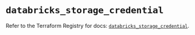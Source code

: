 # `databricks_storage_credential`

Refer to the Terraform Registry for docs: [`databricks_storage_credential`](https://registry.terraform.io/providers/databricks/databricks/1.36.2/docs/resources/storage_credential).

